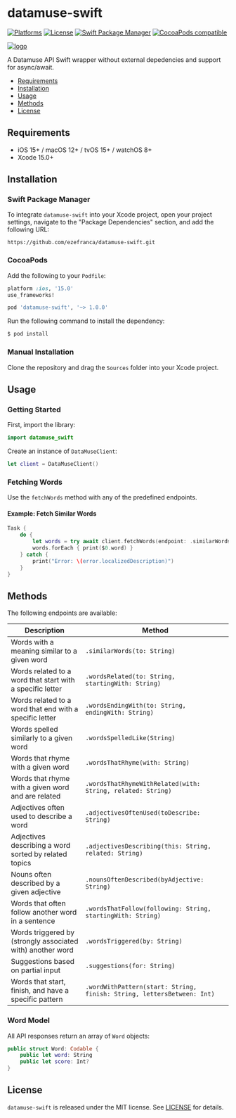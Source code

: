 # datamuse-swift

[![Platforms](https://img.shields.io/cocoapods/p/datamuse-swift.svg)](https://cocoapods.org/pods/datamuse-swift)
[![License](https://img.shields.io/cocoapods/l/datamuse-swift.svg)](https://raw.githubusercontent.com/ezefranca/datamuse-swift/master/LICENSE)
[![Swift Package Manager](https://img.shields.io/badge/Swift%20Package%20Manager-compatible-brightgreen.svg)](https://github.com/apple/swift-package-manager)
[![CocoaPods compatible](https://img.shields.io/cocoapods/v/datamuse-swift.svg)](https://cocoapods.org/pods/datamuse-swift)

[![logo](https://www.datamuse.com/api/datamuse-logo-rgb.png)](https://www.datamuse.com/api/)

A Datamuse API Swift wrapper without external depedencies and support for async/await.

- [Requirements](#requirements)
- [Installation](#installation)
- [Usage](#usage)
- [Methods](#methods)
- [License](#license)

## Requirements

- iOS 15+ / macOS 12+ / tvOS 15+ / watchOS 8+
- Xcode 15.0+

## Installation

### Swift Package Manager

To integrate `datamuse-swift` into your Xcode project, open your project settings, navigate to the "Package Dependencies" section, and add the following URL:

```
https://github.com/ezefranca/datamuse-swift.git
```

### CocoaPods

Add the following to your `Podfile`:

```ruby
platform :ios, '15.0'
use_frameworks!

pod 'datamuse-swift', '~> 1.0.0'
```

Run the following command to install the dependency:

```bash
$ pod install
```

### Manual Installation

Clone the repository and drag the `Sources` folder into your Xcode project.

## Usage

### Getting Started

First, import the library:

```swift
import datamuse_swift
```

Create an instance of `DataMuseClient`:

```swift
let client = DataMuseClient()
```

### Fetching Words

Use the `fetchWords` method with any of the predefined endpoints.

#### Example: Fetch Similar Words

```swift
Task {
    do {
        let words = try await client.fetchWords(endpoint: .similarWords(to: "ring"))
        words.forEach { print($0.word) }
    } catch {
        print("Error: \(error.localizedDescription)")
    }
}
```

## Methods

The following endpoints are available:

| Description                                                   | Method                                                                                       |
|---------------------------------------------------------------|----------------------------------------------------------------------------------------------|
| Words with a meaning similar to a given word                 | `.similarWords(to: String)`                                                                 |
| Words related to a word that start with a specific letter    | `.wordsRelated(to: String, startingWith: String)`                                           |
| Words related to a word that end with a specific letter      | `.wordsEndingWith(to: String, endingWith: String)`                                          |
| Words spelled similarly to a given word                     | `.wordsSpelledLike(String)`                                                                 |
| Words that rhyme with a given word                          | `.wordsThatRhyme(with: String)`                                                             |
| Words that rhyme with a given word and are related          | `.wordsThatRhymeWithRelated(with: String, related: String)`                                 |
| Adjectives often used to describe a word                   | `.adjectivesOftenUsed(toDescribe: String)`                                                  |
| Adjectives describing a word sorted by related topics       | `.adjectivesDescribing(this: String, related: String)`                                      |
| Nouns often described by a given adjective                 | `.nounsOftenDescribed(byAdjective: String)`                                                 |
| Words that often follow another word in a sentence          | `.wordsThatFollow(following: String, startingWith: String)`                                 |
| Words triggered by (strongly associated with) another word | `.wordsTriggered(by: String)`                                                              |
| Suggestions based on partial input                         | `.suggestions(for: String)`                                                                |
| Words that start, finish, and have a specific pattern      | `.wordWithPattern(start: String, finish: String, lettersBetween: Int)`                     |

### Word Model

All API responses return an array of `Word` objects:

```swift
public struct Word: Codable {
    public let word: String
    public let score: Int?
}
```

## License

`datamuse-swift` is released under the MIT license. See [LICENSE](https://github.com/ezefranca/datamuse-swift/blob/master/LICENSE) for details.
